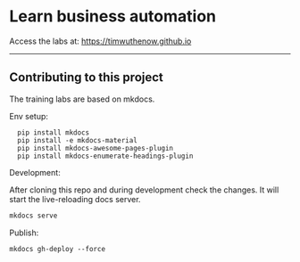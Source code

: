 # Learn business automation

Access the labs at: https://timwuthenow.github.io

---

## Contributing to this project

The training labs are based on mkdocs.

Env setup:

~~~bin/bash
  pip install mkdocs
  pip install -e mkdocs-material
  pip install mkdocs-awesome-pages-plugin
  pip install mkdocs-enumerate-headings-plugin
~~~

Development:

After cloning this repo and during development check the changes. It will start the live-reloading docs server.

~~~bash
mkdocs serve
~~~

Publish:

~~~bin
mkdocs gh-deploy --force
~~~
